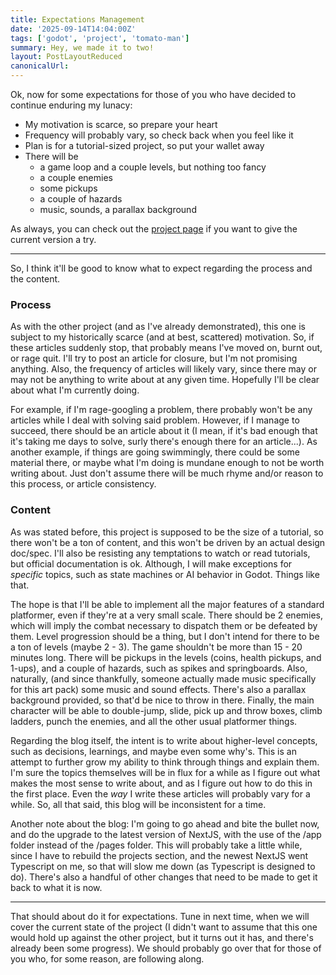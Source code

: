```yaml
---
title: Expectations Management
date: '2025-09-14T14:04:00Z'
tags: ['godot', 'project', 'tomato-man']
summary: Hey, we made it to two!
layout: PostLayoutReduced
canonicalUrl:
---
```


Ok, now for some expectations for those of you who have decided to continue enduring my lunacy:

- My motivation is scarce, so prepare your heart
- Frequency will probably vary, so check back when you feel like it
- Plan is for a tutorial-sized project, so put your wallet away
- There will be
  - a game loop and a couple levels, but nothing too fancy
  - a couple enemies
  - some pickups
  - a couple of hazards
  - music, sounds, a parallax background

As always, you can check out the [project page](/projects/godot-tomato-man) if you want to give the current version a
try.

---

So, I think it'll be good to know what to expect regarding the process and the content.

### Process

As with the other project (and as I've already demonstrated), this one is subject to my historically scarce (and at
best, scattered) motivation. So, if these articles suddenly stop, that probably means I've moved on, burnt out, or
rage quit. I'll try to post an article for closure, but I'm not promising anything. Also, the frequency of articles
will likely vary, since there may or may not be anything to write about at any given time. Hopefully I'll be clear
about what I'm currently doing.

For example, if I'm rage-googling a problem, there probably won't be any articles while I deal with solving said
problem. However, if I manage to succeed, there should be an article about it (I mean, if it's bad enough that it's
taking me days to solve, surly there's enough there for an article...). As another example, if things are going
swimmingly, there could be some material there, or maybe what I'm doing is mundane enough to not be worth writing
about. Just don't assume there will be much rhyme and/or reason to this process, or article consistency.

### Content

As was stated before, this project is supposed to be the size of a tutorial, so there won't be a ton of content,
and this won't be driven by an actual design doc/spec. I'll also be resisting any temptations to watch or read
tutorials, but official documentation is ok. Although, I will make exceptions for _specific_ topics, such as state
machines or AI behavior in Godot. Things like that.

The hope is that I'll be able to implement all the major features of a standard platformer, even if they're at a very
small scale. There should be 2 enemies, which will imply the combat necessary to dispatch them or be defeated by them.
Level progression should be a thing, but I don't intend for there to be a ton of levels (maybe 2 - 3). The game
shouldn't be more than 15 - 20 minutes long. There will be pickups in the levels (coins, health pickups, and 1-ups),
and a couple of hazards, such as spikes and springboards. Also, naturally, (and since thankfully, someone actually
made music specifically for this art pack) some music and sound effects. There's also a parallax background provided,
so that'd be nice to throw in there. Finally, the main character will be able to double-jump, slide, pick up and throw
boxes, climb ladders, punch the enemies, and all the other usual platformer things.

Regarding the blog itself, the intent is to write about higher-level concepts, such as decisions, learnings, and maybe
even some why's. This is an attempt to further grow my ability to think through things and explain them. I'm sure the
topics themselves will be in flux for a while as I figure out what makes the most sense to write about, and as I
figure out how to do this in the first place. Even the _way_ I write these articles will probably vary for a while.
So, all that said, this blog will be inconsistent for a time.

Another note about the blog: I'm going to go ahead and bite the bullet now, and do the upgrade to the latest version
of NextJS, with the use of the /app folder instead of the /pages folder. This will probably take a little while,
since I have to rebuild the projects section, and the newest NextJS went Typescript on me, so that will slow me
down (as Typescript is designed to do). There's also a handful of other changes that need to be made to get it back
to what it is now.

---

That should about do it for expectations. Tune in next time, when we will cover the current state of the project (I
didn't want to assume that this one would hold up against the other project, but it turns out it has, and there's
already been some progress). We should probably go over that for those of you who, for some reason, are following along.
